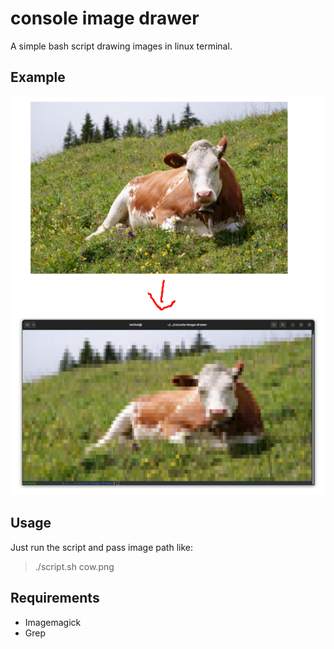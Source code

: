 # console image drawer

A simple bash script drawing images in linux terminal.

## Example
![Usage example on cow](usage_example.png?raw=true "Example")

## Usage 
Just run the script and pass image path like:
>./script.sh cow.png

## Requirements
- Imagemagick
- Grep